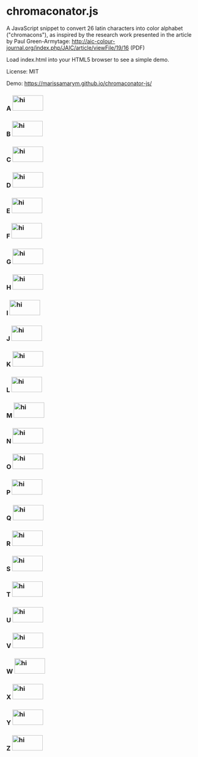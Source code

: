 chromaconator.js
================

A JavaScript snippet to convert 26 latin characters into color alphabet
("chromacons"), as inspired by the research work presented in the article by Paul
Green-Armytage: http://aic-colour-journal.org/index.php/JAIC/article/viewFile/19/16 (PDF)

Load index.html into your HTML5 browser to see a simple demo.

License: MIT

Demo: https://marissamarym.github.io/chromaconator-js/


### A <img height="40" width="80" src="https://og-image.mmm.now.sh/.png?backgroundColor=f0a3ff&theme=light&md=1&widths=24&heights=24.svg" alt="hi"/>

### B <img height="40" width="80" src="https://og-image.mmm.now.sh/.png?backgroundColor=0075dc&theme=light&md=1&widths=24&heights=24.svg" alt="hi"/>

### C <img height="40" width="80" src="https://og-image.mmm.now.sh/.png?backgroundColor=993f00&theme=light&md=1&widths=24&heights=24.svg" alt="hi"/>

### D <img height="40" width="80" src="https://og-image.mmm.now.sh/.png?backgroundColor=4c005c&theme=light&md=1&widths=24&heights=24.svg" alt="hi"/>

### E <img height="40" width="80" src="https://og-image.mmm.now.sh/.png?backgroundColor=808080&theme=light&md=1&widths=24&heights=24.svg" alt="hi"/>

### F <img height="40" width="80" src="https://og-image.mmm.now.sh/.png?backgroundColor=005c31&theme=light&md=1&widths=24&heights=24.svg" alt="hi"/>

### G <img height="40" width="80" src="https://og-image.mmm.now.sh/.png?backgroundColor=2bce48&theme=light&md=1&widths=24&heights=24.svg" alt="hi"/>

### H <img height="40" width="80" src="https://og-image.mmm.now.sh/.png?backgroundColor=ffcc99&theme=light&md=1&widths=24&heights=24.svg" alt="hi"/>

### I <img height="40" width="80" src="https://og-image.mmm.now.sh/.png?backgroundColor=e1e1e1&theme=light&md=1&widths=24&heights=24.svg" alt="hi"/>

### J <img height="40" width="80" src="https://og-image.mmm.now.sh/.png?backgroundColor=94ffb5&theme=light&md=1&widths=24&heights=24.svg" alt="hi"/>

### K <img height="40" width="80" src="https://og-image.mmm.now.sh/.png?backgroundColor=8f7c00&theme=light&md=1&widths=24&heights=24.svg" alt="hi"/>

### L <img height="40" width="80" src="https://og-image.mmm.now.sh/.png?backgroundColor=9dcc00&theme=light&md=1&widths=24&heights=24.svg" alt="hi"/>

### M <img height="40" width="80" src="https://og-image.mmm.now.sh/.png?backgroundColor=c20088&theme=light&md=1&widths=24&heights=24.svg" alt="hi"/>

### N <img height="40" width="80" src="https://og-image.mmm.now.sh/.png?backgroundColor=003380&theme=light&md=1&widths=24&heights=24.svg" alt="hi"/>

### O <img height="40" width="80" src="https://og-image.mmm.now.sh/.png?backgroundColor=ffa405&theme=light&md=1&widths=24&heights=24.svg" alt="hi"/>

### P <img height="40" width="80" src="https://og-image.mmm.now.sh/.png?backgroundColor=ffa8bb&theme=light&md=1&widths=24&heights=24.svg" alt="hi"/>

### Q <img height="40" width="80" src="https://og-image.mmm.now.sh/.png?backgroundColor=426600&theme=light&md=1&widths=24&heights=24.svg" alt="hi"/>

### R <img height="40" width="80" src="https://og-image.mmm.now.sh/.png?backgroundColor=ff0010&theme=light&md=1&widths=24&heights=24.svg" alt="hi"/>

### S <img height="40" width="80" src="https://og-image.mmm.now.sh/.png?backgroundColor=5ef1f2&theme=light&md=1&widths=24&heights=24.svg" alt="hi"/>

### T <img height="40" width="80" src="https://og-image.mmm.now.sh/.png?backgroundColor=00998f&theme=light&md=1&widths=24&heights=24.svg" alt="hi"/>

### U <img height="40" width="80" src="https://og-image.mmm.now.sh/.png?backgroundColor=e0ff66&theme=light&md=1&widths=24&heights=24.svg" alt="hi"/>

### V <img height="40" width="80" src="https://og-image.mmm.now.sh/.png?backgroundColor=740aff&theme=light&md=1&widths=24&heights=24.svg" alt="hi"/>

### W <img height="40" width="80" src="https://og-image.mmm.now.sh/.png?backgroundColor=990000&theme=light&md=1&widths=24&heights=24.svg" alt="hi"/>

### X <img height="40" width="80" src="https://og-image.mmm.now.sh/.png?backgroundColor=ffff80&theme=light&md=1&widths=24&heights=24.svg" alt="hi"/>

### Y <img height="40" width="80" src="https://og-image.mmm.now.sh/.png?backgroundColor=ffe100&theme=light&md=1&widths=24&heights=24.svg" alt="hi"/>

### Z <img height="40" width="80" src="https://og-image.mmm.now.sh/.png?backgroundColor=ff5005&theme=light&md=1&widths=24&heights=24.svg" alt="hi"/>


